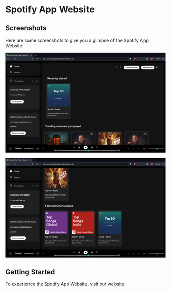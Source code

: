 # Spotify App Website


## Screenshots

Here are some screenshots to give you a glimpse of the Spotify App Website:

![home page](./assets/shot1.png)


![scroll](./assets/shot2.png)




## Getting Started

To experience the Spotify App Website, [visit our website]().

